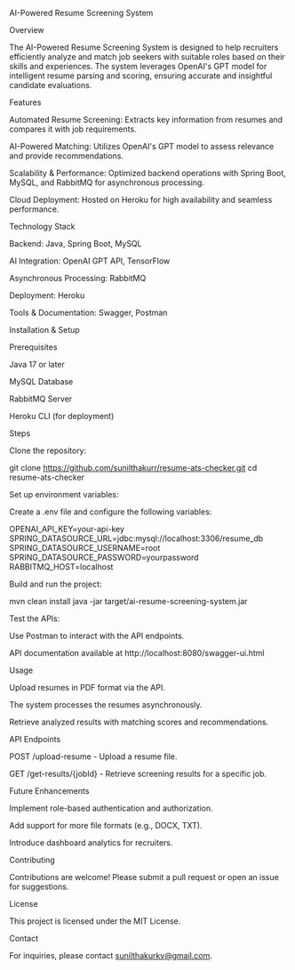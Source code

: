 AI-Powered Resume Screening System

Overview

The AI-Powered Resume Screening System is designed to help recruiters efficiently analyze and match job seekers with suitable roles based on their skills and experiences. The system leverages OpenAI's GPT model for intelligent resume parsing and scoring, ensuring accurate and insightful candidate evaluations.

Features

Automated Resume Screening: Extracts key information from resumes and compares it with job requirements.

AI-Powered Matching: Utilizes OpenAI's GPT model to assess relevance and provide recommendations.

Scalability & Performance: Optimized backend operations with Spring Boot, MySQL, and RabbitMQ for asynchronous processing.

Cloud Deployment: Hosted on Heroku for high availability and seamless performance.

Technology Stack

Backend: Java, Spring Boot, MySQL

AI Integration: OpenAI GPT API, TensorFlow

Asynchronous Processing: RabbitMQ

Deployment: Heroku

Tools & Documentation: Swagger, Postman

Installation & Setup

Prerequisites

Java 17 or later

MySQL Database

RabbitMQ Server

Heroku CLI (for deployment)

Steps

Clone the repository:

git clone https://github.com/sunilthakurr/resume-ats-checker.git
cd resume-ats-checker

Set up environment variables:

Create a .env file and configure the following variables:

OPENAI_API_KEY=your-api-key
SPRING_DATASOURCE_URL=jdbc:mysql://localhost:3306/resume_db
SPRING_DATASOURCE_USERNAME=root
SPRING_DATASOURCE_PASSWORD=yourpassword
RABBITMQ_HOST=localhost

Build and run the project:

mvn clean install
java -jar target/ai-resume-screening-system.jar

Test the APIs:

Use Postman to interact with the API endpoints.

API documentation available at http://localhost:8080/swagger-ui.html

Usage

Upload resumes in PDF format via the API.

The system processes the resumes asynchronously.

Retrieve analyzed results with matching scores and recommendations.

API Endpoints

POST /upload-resume - Upload a resume file.

GET /get-results/{jobId} - Retrieve screening results for a specific job.

Future Enhancements

Implement role-based authentication and authorization.

Add support for more file formats (e.g., DOCX, TXT).

Introduce dashboard analytics for recruiters.

Contributing

Contributions are welcome! Please submit a pull request or open an issue for suggestions.

License

This project is licensed under the MIT License.

Contact

For inquiries, please contact sunilthakurkv@gmail.com.
